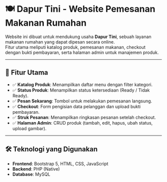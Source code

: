 # 🍽️ Dapur Tini - Website Pemesanan Makanan Rumahan

Website ini dibuat untuk mendukung usaha **Dapur Tini**, sebuah layanan makanan rumahan yang dapat dipesan secara online.  
Fitur utama meliputi katalog produk, pemesanan makanan, checkout dengan bukti pembayaran, serta halaman admin untuk manajemen produk.

---

## 🚀 Fitur Utama

- ✅ **Katalog Produk**: Menampilkan daftar menu dengan filter kategori.  
- ✅ **Status Produk**: Menampilkan status ketersediaan (Ready / Tidak Ready).  
- ✅ **Pesan Sekarang**: Tombol untuk melakukan pemesanan langsung.  
- ✅ **Checkout**: Form pengisian data pelanggan dan upload bukti pembayaran.  
- ✅ **Struk Pesanan**: Menampilkan ringkasan pesanan setelah checkout.  
- ✅ **Halaman Admin**: CRUD produk (tambah, edit, hapus, ubah status, upload gambar).  

---

## 🛠️ Teknologi yang Digunakan

- **Frontend**: Bootstrap 5, HTML, CSS, JavaScript  
- **Backend**: PHP (Native)  
- **Database**: MySQL  



